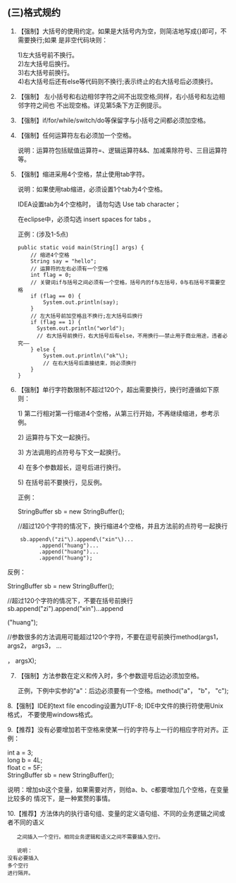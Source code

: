 ## (三)格式规约

1. 【强制】大括号的使用约定。如果是大括号内为空，则简洁地写成{}即可，不需要换行;如果 是非空代码块则：

   1\)左大括号前不换行。  
   2\)左大括号后换行。  
   3\)右大括号前换行。  
   4\)右大括号后还有else等代码则不换行;表示终止的右大括号后必须换行。

2. 【强制】 左小括号和右边相邻字符之间不出现空格;同样，右小括号和左边相邻字符之间也 不出现空格。详见第5条下方正例提示。

3. 【强制】if/for/while/switch/do等保留字与小括号之间都必须加空格。

4. 【强制】任何运算符左右必须加一个空格。

   说明：运算符包括赋值运算符=、逻辑运算符&&、加减乘除符号、三目运算符等。

5. 【强制】缩进采用4个空格，禁止使用tab字符。

   说明：如果使用tab缩进，必须设置1个tab为4个空格。
   
   IDEA设置tab为4个空格时， 请勿勾选 Use tab character；
	
	在eclipse中，必须勾选 insert spaces for tabs 。

	
	正例：\(涉及1-5点\)

	``` 
	public static void main(String[] args) {
		// 缩进4个空格  
		String say = "hello";  
		// 运算符的左右必须有一个空格  
		int flag = 0;  
		// 关键词if与括号之间必须有一个空格，括号内的f与左括号，0与右括号不需要空格		
		if (flag == 0) {
			System.out.println(say);
		}
		// 左大括号前加空格且不换行;左大括号后换行
		if (flag == 1) {
          System.out.println("world");
          // 右大括号前换行，右大括号后有else，不用换行——禁止用于商业用途，违者必究——
		} else { 
			System.out.println\("ok"\);
			// 在右大括号后直接结束，则必须换行
		} 
	}
	```

6. 【强制】单行字符数限制不超过120个，超出需要换行，换行时遵循如下原则：

	1\) 第二行相对第一行缩进4个空格，从第三行开始，不再继续缩进，参考示例。
	
	2\) 运算符与下文一起换行。  
	
	3\) 方法调用的点符号与下文一起换行。
	
	4\) 在多个参数超长，逗号后进行换行。
	
	5\) 在括号前不要换行，见反例。

	正例：

	StringBuffer sb = new StringBuffer\(\);

	//超过120个字符的情况下，换行缩进4个空格，并且方法前的点符号一起换行

```
	sb.append\("zi"\).append\("xin"\)...
          .append("huang")...
          .append("huang")...
          .append("huang");

```

反例：

StringBuffer sb = new StringBuffer\(\);

//超过120个字符的情况下，不要在括号前换行sb.append\("zi"\).append\("xin"\)...append

\("huang"\);

//参数很多的方法调用可能超过120个字符，不要在逗号前换行method\(args1， args2， args3， ...

， argsX\);  

7. 【强制】方法参数在定义和传入时，多个参数逗号后边必须加空格。

	正例，下例中实参的"a"：后边必须要有一个空格。method\("a"， "b"， "c"\);

8.【强制】IDE的text file encoding设置为UTF-8; IDE中文件的换行符使用Unix格式， 不要使用windows格式。

9.【推荐】没有必要增加若干空格来使某一行的字符与上一行的相应字符对齐。正例：

int a = 3;  
 long b = 4L;  
 float c = 5F;  
 StringBuffer sb = new StringBuffer\(\);

说明：增加sb这个变量，如果需要对齐，则给a、b、c都要增加几个空格，在变量比较多的 情况下，是一种累赘的事情。

10.【推荐】方法体内的执行语句组、变量的定义语句组、不同的业务逻辑之间或者不同的语义

```
   之间插入一个空行。相同业务逻辑和语义之间不需要插入空行。

   说明：
没有必要插入
多个空行
进行隔开。

```



